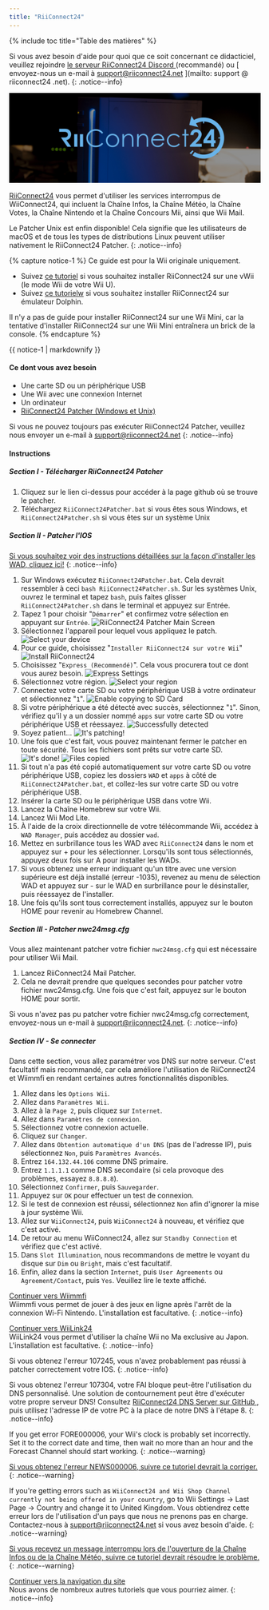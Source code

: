 ```yaml
---
title: "RiiConnect24"
---
```


{% include toc title="Table des matières" %}

Si vous avez besoin d'aide pour quoi que ce soit concernant ce didacticiel, veuillez rejoindre [ le serveur RiiConnect24 Discord ](https://discord.gg/rc24) (recommandé) ou \[ envoyez-nous un e-mail à support@riiconnect24.net \](mailto: support @ riiconnect24 .net).
{: .notice--info}

![RiiConnect24 Logo](/images/WiiRC24Logo.jpg)

[RiiConnect24](https://rc24.xyz/) vous permet d'utiliser les services interrompus de WiiConnect24, qui incluent la Chaîne Infos, la Chaîne Météo, la Chaîne Votes, la Chaîne Nintendo et la Chaîne Concours Mii, ainsi que Wii Mail.

Le Patcher Unix est enfin disponible! Cela signifie que les utilisateurs de macOS et de tous les types de distributions Linux peuvent utiliser nativement le RiiConnect24 Patcher.
{: .notice--info}

{% capture notice-1 %}
Ce guide est pour la Wii originale uniquement.

- Suivez [ce tutoriel](riiconnect24-vwii) si vous souhaitez installer RiiConnect24 sur une vWii (le mode Wii de votre Wii U).
- Suivez [ce tutorielw](riiconnect24-dolphin) si vous souhaitez installer RiiConnect24 sur émulateur Dolphin.

Il n'y a pas de guide pour installer RiiConnect24 sur une Wii Mini, car la tentative d'installer RiiConnect24 sur une Wii Mini entraînera un brick de la console.
{% endcapture %}

<div class="notice--warning">{{ notice-1 | markdownify }}</div>

#### Ce dont vous avez besoin

* Une carte SD ou un périphérique USB
* Une Wii avec une connexion Internet
* Un ordinateur
* [RiiConnect24 Patcher (Windows et Unix)](https://github.com/RiiConnect24/RiiConnect24-Patcher/releases)

Si vous ne pouvez toujours pas exécuter RiiConnect24 Patcher, veuillez nous envoyer un e-mail à support@riiconnect24.net
{: .notice--info}

#### Instructions

##### Section I - Télécharger RiiConnect24 Patcher

1. Cliquez sur le lien ci-dessus pour accéder à la page github où se trouve le patcher.
2. Téléchargez `RiiConnect24Patcher.bat` si vous êtes sous Windows, et `RiiConnect24Patcher.sh` si vous êtes sur un système Unix

##### Section II - Patcher l'IOS

[Si vous souhaitez voir des instructions détaillées sur la façon d'installer les WAD, cliquez ici!](wiimodlite)
{: .notice--info}

1. Sur Windows exécutez `RiiConnect24Patcher.bat`. Cela devrait ressembler à ceci `bash RiiConnect24Patcher.sh`. Sur les systèmes Unix, ouvrez le terminal et tapez `bash`, puis faites glisser `RiiConnect24Patcher.sh` dans le terminal et appuyez sur Entrée.
2. Tapez 1 pour choisir "`Démarrer`" et confirmez votre sélection en appuyant sur `Entrée`. ![RiiConnect24 Patcher Main Screen](/images/RC24_Patcher/1.PNG)
3. Sélectionnez l'appareil pour lequel vous appliquez le patch. ![Select your device](/images/RC24_Patcher/2.PNG)
4. Pour ce guide, choisissez "`Installer RiiConnect24 sur votre Wii`" ![Install RiiConnect24](/images/RC24_Patcher/3.PNG)
5. Choisissez "`Express (Recommendé)`". Cela vous procurera tout ce dont vous aurez besoin. ![Express Settings](/images/RC24_Patcher/4.PNG)
6. Sélectionnez votre région. ![Select your region](/images/RC24_Patcher/5.PNG)
7. Connectez votre carte SD ou votre périphérique USB à votre ordinateur et sélectionnez "`1`". ![Enable copying to SD Card](/images/RC24_Patcher/6.PNG)
8. Si votre périphérique a été détecté avec succès, sélectionnez "`1`". Sinon, vérifiez qu'il y a un dossier nommé `apps` sur votre carte SD ou votre périphérique USB et réessayez. ![Successfully detected](/images/RC24_Patcher/7.PNG)
9. Soyez patient... ![It's patching!](/images/RC24_Patcher/8.PNG)
10. Une fois que c'est fait, vous pouvez maintenant fermer le patcher en toute sécurité. Tous les fichiers sont prêts sur votre carte SD. ![It's done!](/images/RC24_Patcher/9.PNG) ![Files copied](/images/RC24_Patcher/10.PNG)
11. Si tout n'a pas été copié automatiquement sur votre carte SD ou votre périphérique USB, copiez les dossiers `WAD` et `apps` à côté de `RiiConnect24Patcher.bat`, et collez-les sur votre carte SD ou votre périphérique USB.
12. Insérer la carte SD ou le périphérique USB dans votre Wii.
13. Lancez la Chaîne Homebrew sur votre Wii.
14. Lancez Wii Mod Lite.
15. À l'aide de la croix directionnelle de votre télécommande Wii, accédez à `WAD Manager`, puis accédez au dossier `wad`.
16. Mettez en surbrillance tous les WAD avec `RiiConnect24` dans le nom et appuyez sur + pour les sélectionner. Lorsqu'ils sont tous sélectionnés, appuyez deux fois sur A pour installer les WADs.
17. Si vous obtenez une erreur indiquant qu'un titre avec une version supérieure est déjà installé (erreur -1035), revenez au menu de sélection WAD et appuyez sur - sur le WAD en surbrillance pour le désinstaller, puis réessayez de l'installer.
18. Une fois qu'ils sont tous correctement installés, appuyez sur le bouton HOME pour revenir au Homebrew Channel.

##### Section III - Patcher nwc24msg.cfg

Vous allez maintenant patcher votre fichier `nwc24msg.cfg` qui est nécessaire pour utiliser Wii Mail.

1. Lancez RiiConnect24 Mail Patcher.
2. Cela ne devrait prendre que quelques secondes pour patcher votre fichier nwc24msg.cfg. Une fois que c'est fait, appuyez sur le bouton HOME pour sortir.

Si vous n'avez pas pu patcher votre fichier nwc24msg.cfg correctement, envoyez-nous un e-mail à [support@riiconnect24.net](mailto:support@riiconnect24.net).
{: .notice--info}

##### Section IV - Se connecter

Dans cette section, vous allez paramétrer vos DNS sur notre serveur. C'est facultatif mais recommandé, car cela améliore l'utilisation de RiiConnect24 et Wiimmfi en rendant certaines autres fonctionnalités disponibles.

1. Allez dans les `Options Wii`.
2. Allez dans `Paramètres Wii`.
3. Allez à la `Page 2`, puis cliquez sur `Internet`.
4. Allez dans `Paramètres de connexion`.
5. Sélectionnez votre connexion actuelle.
6. Cliquez sur `Changer`.
7. Allez dans `Obtention automatique d'un DNS` (pas de l'adresse IP), puis sélectionnez `Non`, puis `Paramètres Avancés`.
8. Entrez `164.132.44.106` comme DNS primaire.
9. Entrez `1.1.1.1` comme DNS secondaire (si cela provoque des problèmes, essayez `8.8.8.8`).
10. Sélectionnez `Confirmer`, puis `Sauvegarder`.
11. Appuyez sur `OK` pour effectuer un test de connexion.
12. Si le test de connexion est réussi, sélectionnez `Non` afin d'ignorer la mise à jour système Wii.
13. Allez sur `WiiConnect24`, puis `WiiConnect24` à nouveau, et vérifiez que c'est activé.
14. De retour au menu WiiConnect24, allez sur `Standby Connection` et vérifiez que c'est activé.
15. Dans `Slot Illumination`, nous recommandons de mettre le voyant du disque sur `Dim` ou `Bright`, mais c'est facultatif.
16. Enfin, allez dans la section `Internet`, puis `User Agreements` ou `Agreement/Contact`, puis `Yes`. Veuillez lire le texte affiché.


[Continuer vers Wiimmfi](wiimmfi)<br> Wiimmfi vous permet de jouer à des jeux en ligne après l'arrêt de la connexion Wi-Fi Nintendo. L'installation est facultative.
{: .notice--info}

[Continuer vers WiiLink24](wiilink24)<br> WiiLink24 vous permet d'utiliser la chaîne Wii no Ma exclusive au Japon. L'installation est facultative.
{: .notice--info}

Si vous obtenez l'erreur 107245, vous n'avez probablement pas réussi à patcher correctement votre IOS.
{: .notice--info}

Si vous obtenez l'erreur 107304, votre FAI bloque peut-être l'utilisation du DNS personnalisé. Une solution de contournement peut être d'exécuter votre propre serveur DNS! Consultez [RiiConnect24 DNS Server sur GitHub ](https://github.com/RiiConnect24/DNS-Server), puis utilisez l'adresse IP de votre PC à la place de notre DNS à l'étape 8.
{: .notice--info}

If you get error FORE000006, your Wii's clock is probably set incorrectly. Set it to the correct date and time, then wait no more than an hour and the Forecast Channel should start working.
{: .notice--warning}

[Si vous obtenez l'erreur NEWS000006, suivre ce tutoriel devrait la corriger.](news000006)
{: .notice--warning}

If you're getting errors such as `WiiConnect24 and Wii Shop Channel currently not being offered in your country`, go to Wii Settings -> Last Page -> Country and change it to United Kingdom. Vous obtiendrez cette erreur lors de l'utilisation d'un pays que nous ne prenons pas en charge. Contactez-nous à [support@riiconnect24.net](mailto:support@riiconnect24.net) si vous avez besoin d'aide.
{: .notice--warning}

[Si vous recevez un message interrompu lors de l'ouverture de la Chaîne Infos ou de la Chaîne Météo, suivre ce tutoriel devrait résoudre le problème.](deleting-vffs)
{: .notice--warning}

[Continuer vers la navigation du site](site-navigation)<br> Nous avons de nombreux autres tutoriels que vous pourriez aimer.
{: .notice--info}
